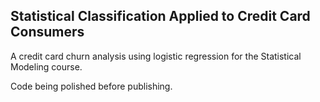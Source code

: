 ## Statistical Classification Applied to Credit Card Consumers

A credit card churn analysis using logistic regression for the Statistical Modeling course.

Code being polished before publishing.

